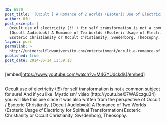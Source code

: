 ```yaml
---
ID: 6570
post_title: '[Occult ] A Romance of 2 Worlds (Esoteric Use of Electricity for Spiritual Transformation)'
author: UfU
post_excerpt: |
  Occult use of electricity (!!!) for self transformation is not a common subject for sure! And if you like 'Mysticism' video (http://youtu.be/07WA9czgu34) you will like this one since it was also written from the perspective of Occult / Esoteric Christianity.
  [Occult Audiobook] A Romance of Two Worlds (Esoteric Usage of Electricity for Spiritual Transformation)
  Esoteric Christianity or Occult Christianity, Swedenborg, Theosophy.
layout: post
permalink: >
  http://universalflowuniversity.com/entertainment/occult-a-romance-of-2-worlds-esoteric-use-of-electricity-for-spiritual-transformation/
published: true
post_date: 2014-06-14 11:59:13
---
```

[embed]https://www.youtube.com/watch?v=M4GYUdckdis[/embed]</br></br>
<p>Occult use of electricity (!!!) for self transformation is not a common subject for sure! And if you like 'Mysticism' video (http://youtu.be/07WA9czgu34) you will like this one since it was also written from the perspective of Occult / Esoteric Christianity. 
[Occult Audiobook] A Romance of Two Worlds (Esoteric Usage of Electricity for Spiritual Transformation)
Esoteric Christianity or Occult Christianity, Swedenborg, Theosophy.</p>